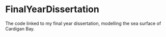 # FinalYearDissertation
The code linked to my final year dissertation, modelling the sea surface of Cardigan Bay.
